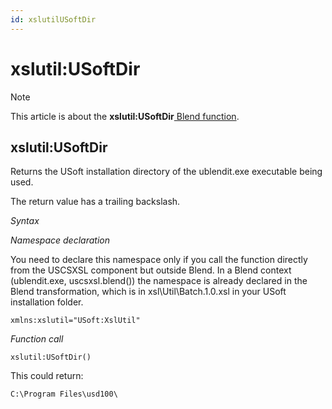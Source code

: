 ```yaml
---
id: xslutilUSoftDir
---
```


# xslutil:USoftDir



> [!NOTE]
> This article is about the **xslutil:USoftDir**[ Blend function](/docs/Repositories/Blend%20functions).

## **xslutil:USoftDir**

Returns the USoft installation directory of the ublendit.exe executable being used.

The return value has a trailing backslash.

*Syntax*

*Namespace declaration*

You need to declare this namespace only if you call the function directly from the USCSXSL component but outside Blend. In a Blend context (ublendit.exe, uscsxsl.blend()) the namespace is already declared in the Blend transformation, which is in xsl\\Util\\Batch.1.0.xsl in your USoft installation folder.

```
xmlns:xslutil="USoft:XslUtil"
```

*Function call*

```
xslutil:USoftDir()
```

This could return:

```
C:\Program Files\usd100\
```

 
